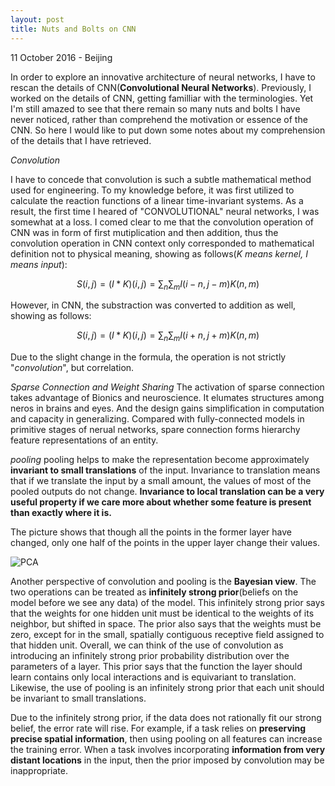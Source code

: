 ```yaml
---
layout: post
title: Nuts and Bolts on CNN
---
```


<p class="meta">11 October 2016 - Beijing</p>

In order to explore an innovative architecture of neural networks, I have to rescan the details of CNN(**Convolutional Neural Networks**).
Previously, I worked on the details of CNN, getting familliar with the terminologies. Yet I'm still amazed to see that there remain so many
nuts and bolts I have never noticed, rather than  comprehend the motivation or essence of the CNN. So here I would like to put down some notes
about my comprehension of the details that I have retrieved.

*Convolution*

I have to concede that convolution is such a subtle mathematical method used for engineering. To my knowledge before, it was first utilized to calculate the reaction functions of a linear time-invariant systems. As a result, the first time I heared of "CONVOLUTIONAL" neural networks, I was somewhat at a loss.
I comed clear to me that the convolution operation of CNN was in form of first mutiplication and then addition, thus the convolution operation
in CNN context only corresponded to mathematical definition not to physical meaning, showing as follows(*K means kernel, I means input*):

$$ S(i, j) = (I * K)(i, j) = \sum_n\sum_mI(i - n, j - m)K(n, m) $$

However, in CNN, the substraction was converted to addition as well, showing as follows:

$$ S(i, j) = (I * K)(i, j) = \sum_n\sum_mI(i + n, j + m)K(n, m) $$

Due to the slight change in the formula, the operation is not strictly "*convolution*", but correlation.

*Sparse Connection and Weight Sharing*
The activation of sparse connection takes advantage of Bionics and neuroscience. It elumates structures among neros in brains and eyes. And the
design gains simplification in computation and capacity in generalizing. Compared with fully-connected models in primitive stages of nerual networks,
spare connection forms hierarchy feature representations of an entity.


*pooling*
pooling helps to make the representation become approximately **invariant to small translations** of the input. Invariance to translation means 
that if we translate the input by a small amount, the values of most of the pooled outputs do not change. **Invariance to
local translation can be a very useful property if we care more about whether some feature is present than exactly where it is.**

The picture shows that though all the points in the former layer have changed, only one half of the points in the upper layer change their values.


![PCA](/wwjwhen_blog/images/maxpool.png)

Another perspective of convolution and pooling is the **Bayesian view**. The two operations can be treated as **infinitely strong prior**(beliefs on 
the model before we see any data) of the model. This infinitely strong prior says that the weights for one hidden unit must be identical to the weights
of its neighbor, but shifted in space. The prior also says that the weights must be zero, except for in the small, spatially contiguous receptive field
assigned to that hidden unit. Overall, we can think of the use of convolution as introducing an infinitely strong prior probability distribution over 
the parameters of a layer. This prior says that the function the layer should learn contains only local interactions and is equivariant to translation.
Likewise, the use of pooling is an infinitely strong prior that each unit should be invariant to small translations.

Due to the infinitely strong prior, if the data does not rationally fit our strong belief, the error rate will rise. For example, if a task relies on 
**preserving precise spatial information**, then using pooling on all features can increase the training error. When a task involves incorporating 
**information from very distant locations** in the input, then the prior imposed by convolution may be inappropriate.
